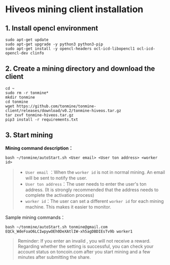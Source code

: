 # Hiveos mining client installation

## 1. Install opencl environment
```
sudo apt-get update
sudo apt-get upgrade -y python3 python3-pip
sudo apt-get install -y opencl-headers ocl-icd-libopencl1 ocl-icd-opencl-dev clinfo
```

## 2. Create a mining directory and download the client
```
cd ~
sudo rm -r tonmine*
mkdir tonmine
cd tonmine
wget https://github.com/tonmine/tonmine-client/releases/download/v0.2/tonmine-hiveos.tar.gz
tar zxvf tonmine-hiveos.tar.gz
pip3 install -r requirements.txt
```

## 3. Start mining

**Mining command description：**

```
bash ~/tonmine/autoStart.sh <User email> <User ton address> <worker id>
```
> * `User email` ：When the `worker id` is not in normal mining. An email will be sent to notify the user.
> * `User ton address`：The user needs to enter the user's ton address. (It is strongly recommended that the address needs to complete the activation process)
> * `worker id`：The user can set a different `worker id` for each mining machine. This makes it easier to monitor.

Sample mining commands：
```
bash ~/tonmine/autoStart.sh tonmine@gmail.com EQCk_WdeFoaO6LCIwpywOEh0DeXAtlIW-xh5agDBDIEsTv9b worker1
```

> Reminder: If you enter an invalid <User email> <User ton address>, you will not receive a reward. Regarding whether the setting is successful, you can check your account status on toncoin.com after you start mining and a few minutes after submitting the share.